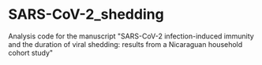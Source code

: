 # SARS-CoV-2_shedding
Analysis code for the manuscript "SARS-CoV-2 infection-induced immunity and the duration of viral shedding: results from a Nicaraguan household cohort study"
